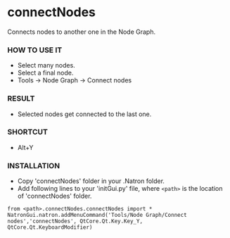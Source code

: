# connectNodes

Connects nodes to another one in the Node Graph.

### HOW TO USE IT

* Select many nodes.
* Select a final node.
* Tools -> Node Graph -> Connect nodes

### RESULT

* Selected nodes get connected to the last one.

### SHORTCUT

* Alt+Y

### INSTALLATION

* Copy 'connectNodes' folder in your .Natron folder.
* Add following lines to your 'initGui.py' file, where ``<path>`` is the location of 'connectNodes' folder.

```
from <path>.connectNodes.connectNodes import *
NatronGui.natron.addMenuCommand('Tools/Node Graph/Connect nodes','connectNodes', QtCore.Qt.Key.Key_Y, QtCore.Qt.KeyboardModifier)
```
